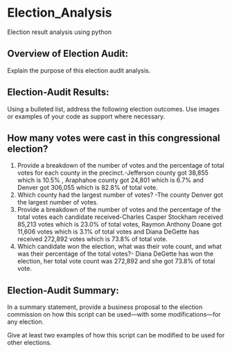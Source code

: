 # Election_Analysis
Election result analysis using python
## Overview of Election Audit: 
Explain the purpose of this election audit analysis.

## Election-Audit Results:
Using a bulleted list, address the following election outcomes. Use images or examples of your code as support where necessary.

## How many votes were cast in this congressional election?

1. Provide a breakdown of the number of votes and the percentage of total votes for each county in the precinct.-Jefferson county got 38,855 which is 10.5% , Araphahoe county got 24,801 which is 6.7% and Denver got 306,055 which is 82.8% of total vote.
2. Which county had the largest number of votes? -The county Denver got the largest number of votes.
3. Provide a breakdown of the number of votes and the percentage of the total votes each candidate received-Charles Casper Stockham received 85,213 votes which is 23.0% of total votes, Raymon Anthony Doane got 11,606 votes which is 3.1% of total votes and Diana DeGette has received 272,892 votes which is  73.8% of total vote.
4. Which candidate won the election, what was their vote count, and what was their percentage of the total votes?- Diana DeGette has won the election, her total vote count was 272,892 and she got 73.8% of total vote.
## Election-Audit Summary: 
In a summary statement, provide a business proposal to the election commission on how this script can be used—with some modifications—for any election. 

Give at least two examples of how this script can be modified to be used for other elections.





